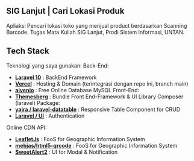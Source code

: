 ## SIG Lanjut | Cari Lokasi Produk

Apliaksi Pencari lokasi toko yang menjual product berdasarkan Scanning Barcode.
Tugas Mata Kuliah SIG Lanjut, Prodi Sistem Informasi, UNTAN.

## Tech Stack

Teknologi yang saya gunakan:
Back-End:
- **[Laravel 10](#)** : BackEnd Framework
- **[Vercel](https://vercel.com/)** : Hosting & Domain (terintegrasi dengan repo ini, branch main)
- **[aivenio](https://aiven.io/)** : Free Online Database MySQL
Front-End:
- **[Themesberg](https://themesberg.com/docs/volt-bootstrap-5-dashboard)** : Bundle Front End-Framework & UI Library
Composer (laravel) Package:
- **[yajra / laravel-datatable](https://yajrabox.com/docs/laravel-datatables/10.0/)** : Responsive Table Component for CRUD
- **[Laravel / UI](#)** : Authentication

Online CDN API:
- **[LeafletJs](https://leafletjs.com/)** : FooS for Geographic Information System
- **[mebjas/html5-qrcode](https://github.com/mebjas/html5-qrcode)** : FooS for Geographic Information System
- **[SweetAlert2](#)** : UI for Modal & Notification
